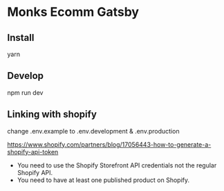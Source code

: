 # Monks Ecomm Gatsby

## Install
yarn

## Develop 
npm run dev

## Linking with shopify

change .env.example to .env.development & .env.production

https://www.shopify.com/partners/blog/17056443-how-to-generate-a-shopify-api-token

- You need to use the Shopify Storefront API credentials not the regular Shopify API.
- You need to have at least one published product on Shopify.